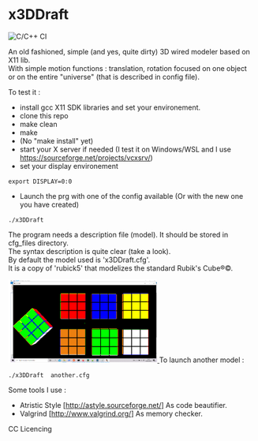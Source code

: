 # x3DDraft
![C/C++ CI](https://github.com/jean-charles-gibier/x3DDraft/workflows/C/C++%20CI/badge.svg)

An old fashioned, simple (and yes, quite dirty)  3D wired modeler based on X11 lib.<br>
With simple motion functions : translation, rotation focused on one object<br>
or on the entire "universe" (that is described in config file).

To test it :
- install gcc X11 SDK libraries and set your environement.
- clone this repo
- make clean
- make
- (No "make install" yet)
- start your X server if needed (I test it on Windows/WSL and I use https://sourceforge.net/projects/vcxsrv/)
- set your display environement

```
export DISPLAY=0:0 
```

- Launch the prg with one of the config available (Or with the new one you have created)<br>
```
./x3DDraft
```

The program needs a description file (model). It should be stored in cfg_files directory.<br>
The syntax description is quite clear (take a look).<br>
By default the model used is 'x3DDraft.cfg'.<br>
It is a copy of 'rubick5' that modelizes the standard Rubik's Cube®©.<br> 

<a href="http://www.youtube.com/watch?feature=player_embedded&v=wyWxlmDuZ6I
" target="_blank"><img src="https://github.com/jean-charles-gibier/x3DDraft/blob/master/doc/screenshot1.png" 
alt="Here is a  video illustrating an animation variant based on this model" style="max-width:60%;" />
</a>
To launch another model :
```
./x3DDraft  another.cfg
```

Some tools I use :
- Atristic Style [http://astyle.sourceforge.net/] As code beautifier.
- Valgrind  [http://www.valgrind.org/] As memory checker.

CC Licencing
